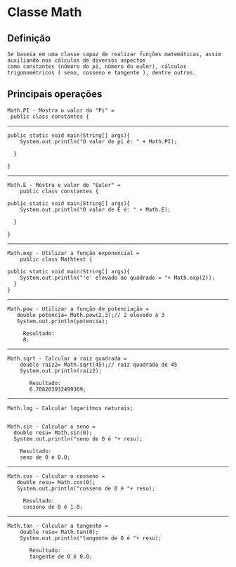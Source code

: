 # Classe Math

## Definição
    Se baseia em uma classe capaz de realizar funções matemáticas, assim auxiliando nos cálculos de diversos aspectos 
    como constantes (número do pi, número do euler), cálculos trigonométricos ( seno, cosseno e tangente ), dentre outros.
## Principais operações
    Math.PI - Mostra o valor do "Pi" =
     public class constantes {
------------------------------------------------------------------------------------------------------------------------    
    public static void main(String[] args){
        System.out.println("O valor de pi é: " + Math.PI);
        
      }

    }
    
 ------------------------------------------------------------------------------------------------------------------------   
   
    Math.E - Mostra o valor do "Euler" = 
        public class constantes {
    
    public static void main(String[] args){
        System.out.println("O valor de E é: " + Math.E);
        
      }

    }
 
 ------------------------------------------------------------------------------------------------------------------------   
    
    Math.exp - Utilizar a função exponencial =
        public class Mathtest {
    
    public static void main(String[] args){
        System.out.println("'e' elevado ao quadrado = "+ Math.exp(2));
      }
    }
    
----------------------------------------------------------------------------------------------------------------------------  
    
    Math.pow - Utilizar a função de potenciação = 
       double potencia= Math.pow(2,3);// 2 elevado à 3
       System.out.println(potencia);

         Resultado:
         8;
    
------------------------------------------------------------------------------------------------------------------------    
    
    Math.sqrt - Calcular a raiz quadrada =
        double raiz2= Math.sqrt(45);// raiz quadrada de 45
        System.out.println(raiz2);

           Resultado:
           6.708203932499369;

------------------------------------------------------------------------------------------------------------------------
    
    Math.log - Calcular logaritmos naturais;
    
    
    Math.sin - Calcular o seno = 
      double resu= Math.sin(0);
      System.out.println("seno de 0 é "+ resu);

        Resultado:
        seno de 0 é 0.0;

------------------------------------------------------------------------------------------------------------------------
    
    Math.cos - Calcular o cosseno =
       double resu= Math.cos(0);
       System.out.println("cosseno de 0 é "+ resu);

         Resultado:
         cosseno de 0 é 1.0;
    
------------------------------------------------------------------------------------------------------------------------

    Math.tan - Calcular a tangente =
        double resu= Math.tan(0);
        System.out.println("tangente de 0 é "+ resu);

           Resultado:
           tangente de 0 é 0.0;
